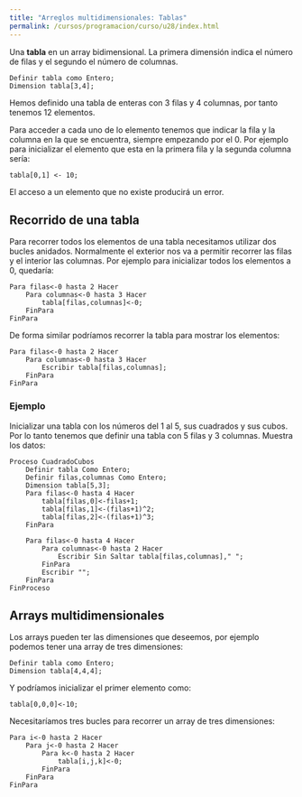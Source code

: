 ```yaml
---
title: "Arreglos multidimensionales: Tablas"
permalink: /cursos/programacion/curso/u28/index.html
---
```


Una **tabla** en un array bidimensional. La primera dimensión indica el número de filas y el segundo el número de columnas.

	Definir tabla como Entero;
	Dimension tabla[3,4];

Hemos definido una tabla de enteras con 3 filas y 4 columnas, por tanto tenemos 12 elementos.

Para acceder a cada uno de lo elemento tenemos que indicar la fila y la columna en la que se encuentra, siempre empezando por el 0. Por ejemplo para inicializar el elemento que esta en la primera fila y la segunda columna sería:

	tabla[0,1] <- 10;

El acceso a un elemento que no existe producirá un error.

## Recorrido de una tabla

Para recorrer todos los elementos de una tabla necesitamos utilizar dos bucles anidados. Normalmente el exterior nos va a permitir recorrer las filas y el interior las columnas. Por ejemplo para inicializar todos los elementos a 0, quedaría:

	Para filas<-0 hasta 2 Hacer
		Para columnas<-0 hasta 3 Hacer
			tabla[filas,columnas]<-0;
		FinPara
	FinPara

De forma similar podríamos recorrer la tabla para mostrar los elementos:

	Para filas<-0 hasta 2 Hacer
		Para columnas<-0 hasta 3 Hacer
			Escribir tabla[filas,columnas];
		FinPara
	FinPara

### Ejemplo

Inicializar una tabla con los números del 1 al 5, sus cuadrados y sus cubos. Por lo tanto tenemos que definir una tabla con 5 filas y 3 columnas. Muestra los datos:

	Proceso CuadradoCubos
		Definir tabla Como Entero;
		Definir filas,columnas Como Entero;
		Dimension tabla[5,3];
		Para filas<-0 hasta 4 Hacer
			tabla[filas,0]<-filas+1;
			tabla[filas,1]<-(filas+1)^2;
			tabla[filas,2]<-(filas+1)^3;
		FinPara
		
		Para filas<-0 hasta 4 Hacer
			Para columnas<-0 hasta 2 Hacer
				Escribir Sin Saltar tabla[filas,columnas]," ";
			FinPara
			Escribir "";
		FinPara
	FinProceso

## Arrays multidimensionales

Los arrays pueden ter las dimensiones que deseemos, por ejemplo podemos tener una array de tres dimensiones:

	Definir tabla como Entero;
	Dimension tabla[4,4,4];

Y podríamos inicializar el primer elemento como:

	tabla[0,0,0]<-10;

Necesitaríamos tres bucles para recorrer un array de tres dimensiones:

	Para i<-0 hasta 2 Hacer
		Para j<-0 hasta 2 Hacer
			Para k<-0 hasta 2 Hacer
				tabla[i,j,k]<-0;
			FinPara
		FinPara
	FinPara

